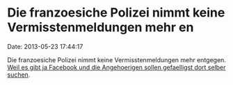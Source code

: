 Die franzoesiche Polizei nimmt keine Vermisstenmeldungen mehr en
================================================================

Date: 2013-05-23 17:44:17

Die franzoesiche Polizei nimmt keine Vermisstenmeldungen mehr entgegen.
[Weil es gibt ja Facebook und die Angehoerigen sollen gefaelligst dort
selber
suchen](http://tech.slashdot.org/story/13/05/23/1351216/french-police-end-missing-persons-searches-suggest-using-facebook).
